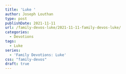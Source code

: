 ```yaml
---
title: 'Luke '
author: Joseph Louthan
type: post
publishDate: 2021-11-11
url: /family-devos-luke/2021-11-11-family-devos-luke/
categories:
  - Devotions
tags:
  - Luke
series:
  - 'Family Devotions: Luke'
css: "family-devos"
draft: true
---
```

